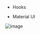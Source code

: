 - Hooks

- Material UI

![image](https://user-images.githubusercontent.com/10560950/75845332-1b663600-5e1c-11ea-8e39-bd134eda48e4.png)
